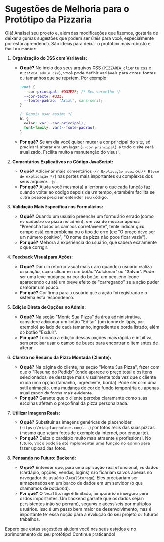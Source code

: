 # Sugestões de Melhoria para o Protótipo da Pizzaria

Olá! Analisei seu projeto e, além das modificações que fizemos, gostaria de deixar algumas sugestões que podem ser úteis para você, especialmente por estar aprendendo. São ideias para deixar o protótipo mais robusto e fácil de manter:

1.  **Organização do CSS com Variáveis:**
    *   **O quê?** No início dos seus arquivos CSS (`PIZZARIA_cliente.css` e `PIZZARIA_admin.css`), você pode definir variáveis para cores, fontes ou tamanhos que se repetem. Por exemplo:
        ```css
        :root {
          --cor-principal: #D32F2F; /* Seu vermelho */
          --cor-texto: #333;
          --fonte-padrao: 'Arial', sans-serif;
        }

        /* Depois usar assim: */
        h1 {
          color: var(--cor-principal);
          font-family: var(--fonte-padrao);
        }
        ```
    *   **Por quê?** Se um dia você quiser mudar a cor principal do site, só precisará alterar em um lugar (`--cor-principal`), e todo o site será atualizado. Facilita muito a manutenção do visual.

2.  **Comentários Explicativos no Código JavaScript:**
    *   **O quê?** Adicionar mais comentários (`// Explicação aqui` ou `/* Bloco de explicação */`) nas partes mais importantes ou complexas dos seus arquivos `.js`.
    *   **Por quê?** Ajuda você mesmo(a) a lembrar o que cada função faz quando voltar ao código depois de um tempo, e também facilita se outra pessoa precisar entender seu código.

3.  **Validação Mais Específica nos Formulários:**
    *   **O quê?** Quando um usuário preenche um formulário errado (como no cadastro de pizza no admin), em vez de mostrar apenas "Preencha todos os campos corretamente", tente indicar *qual* campo está com problema ou o tipo de erro (ex: "O preço deve ser um número positivo", "O nome da pizza não pode ficar vazio").
    *   **Por quê?** Melhora a experiência do usuário, que saberá exatamente o que corrigir.

4.  **Feedback Visual para Ações:**
    *   **O quê?** Dar um retorno visual mais claro quando o usuário realiza uma ação, como clicar em um botão "Adicionar" ou "Salvar". Pode ser uma leve mudança na cor do botão, um pequeno ícone aparecendo ou até um breve efeito de "carregando" se a ação puder demorar um pouco.
    *   **Por quê?** Confirma para o usuário que a ação foi registrada e o sistema está respondendo.

5.  **Edição Direta de Opções no Admin:**
    *   **O quê?** Na seção "Monte Sua Pizza" da área administrativa, considere adicionar um botão "Editar" (um ícone de lápis, por exemplo) ao lado de cada tamanho, ingrediente e borda listado, além do botão "Excluir".
    *   **Por quê?** Tornaria a edição dessas opções mais rápida e intuitiva, sem precisar usar o campo de busca para encontrar o item antes de alterar.

6.  **Clareza no Resumo da Pizza Montada (Cliente):**
    *   **O quê?** Na página do cliente, na seção "Monte Sua Pizza", fazer com que o "Resumo do Pedido" (onde aparece o preço total e os itens selecionados) se destaque mais visualmente toda vez que o cliente muda uma opção (tamanho, ingrediente, borda). Pode ser com uma sutil animação, uma mudança de cor de fundo temporária ou apenas atualizando de forma mais evidente.
    *   **Por quê?** Garante que o cliente perceba claramente como suas escolhas afetam o preço final da pizza personalizada.

7.  **Utilizar Imagens Reais:**
    *   **O quê?** Substituir as imagens genéricas de placeholder (`https://via.placeholder.com/...`) por fotos reais das suas pizzas (mesmo que sejam fotos de exemplo da internet, por enquanto).
    *   **Por quê?** Deixa o cardápio muito mais atraente e profissional. No futuro, você poderia até implementar uma função no admin para fazer upload das fotos.

8.  **Pensando no Futuro: Backend:**
    *   **O quê?** Entender que, para uma aplicação real e funcional, os dados (cardápio, opções, vendas, logins) não ficariam salvos apenas no navegador do usuário (`localStorage`). Eles precisariam ser armazenados em um banco de dados em um servidor (o que chamamos de *backend*).
    *   **Por quê?** O `localStorage` é limitado, temporário e inseguro para dados importantes. Um backend garante que os dados sejam persistentes (não se percam), seguros e acessíveis por múltiplos usuários. Isso é um passo bem maior de desenvolvimento, mas é importante ter essa noção para a evolução do seu projeto ou futuros trabalhos.

Espero que estas sugestões ajudem você nos seus estudos e no aprimoramento do seu protótipo! Continue praticando!
